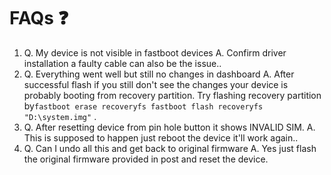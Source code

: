 # FAQs ❓

1. Q. My device is not visible in fastboot devices A. Confirm driver installation a faulty cable can also be the issue..
2. Q. Everything went well but still no changes in dashboard A. After successful flash if you still don't see the changes your device is probably booting from recovery partition. Try flashing recovery partition by`fastboot erase recoveryfs fastboot flash recoveryfs "D:\system.img"` .
3. Q. After resetting device from pin hole button it shows INVALID SIM. A. This is supposed to happen just reboot the device it'll work again..
4. Q. Can I undo all this and get back to original firmware A. Yes just flash the original firmware provided in post and reset the device.
